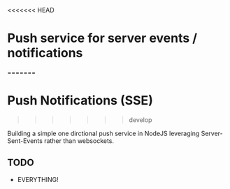 <<<<<<< HEAD
# Push service for server events / notifications
=======
# Push Notifications (SSE)
>>>>>>> develop

Building a simple one dirctional push service in NodeJS leveraging Server-Sent-Events rather than websockets. 

## TODO
- EVERYTHING!
